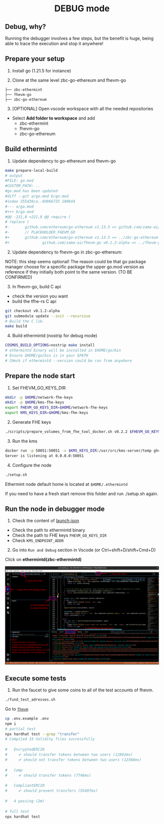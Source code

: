 <!--
parent:
  order: false
-->

<div align="center">
  <h1> DEBUG mode </h1>
</div>



## Debug, why?

Running the debugger involves a few steps, but the benefit is huge, being able to trace the execution and stop it anywhere!


## Prepare your setup

1. Install go (1.21.5 for instance)

2. Clone at the same level zbc-go-ethereum and fhevm-go

```
├── zbc-ethermint
├── fhevm-go
├── zbc-go-ethereum
```

3. [OPTIONAL] Open vscode workspace with all the needed repositories

- Select __Add folder to workspace__ and add
  - zbc-ethermint
  - fhevm-go
  - zbc-go-ethereum

## Build ethermintd

1. Update dependency to go-ethereum and fhevm-go

```bash
make prepare-local-build
# output
#FILE: go.mod
#CUSTOM_PATH: ..
#go.mod has been updated
#diff --git a/go.mod b/go.mod
#index 255d36ca..0d966725 100644
#--- a/go.mod
#+++ b/go.mod
#@@ -221,8 +221,8 @@ require (
# replace (
#-       github.com/ethereum/go-ethereum v1.13.5 => github.com/zama-ai/zbc-go-ethereum v0.1.2-alpha
#-       // PLACEHOLDER_FHEVM_GO
#+       github.com/ethereum/go-ethereum v1.13.5 => ../zbc-go-ethereum
#+               github.com/zama-ai/fhevm-go v0.1.2-alpha => ../fhevm-go
```

2. Update dependency to fhevm-go in zbc-go-ethereum: 

NOTE: this step seems optional! The reason could be that go package manager choose for a specific package the  upper go.mod version as reference if they initially both point to the same version. (TO BE CONFIRMED)

3. In fhevm-go, build C api

- check the version you want
- build the tfhe-rs C api


```bash
git checkout v0.1.2-alpha
git submodule update --init --recursive
# Build the C lib.
make build
```

4. Build ethermintd (nostrip for debug mode)

```bash
COSMOS_BUILD_OPTIONS=nostrip make install
# ethermintd binary will be installed in $HOME/go/bin
# Ensure $HOME/go/bin is in your $PATH
# CHeck if ethermintd --version could be run from anywhere
```

## Prepare the node start

1. Set FHEVM_GO_KEYS_DIR

```bash
mkdir -p $HOME/network-fhe-keys
mkdir -p $HOME/kms-fhe-keys
export FHEVM_GO_KEYS_DIR=$HOME/network-fhe-keys
export KMS_KEYS_DIR=$HOME/kms-fhe-keys
```


2. Generate FHE keys

```bash
./scripts/prepare_volumes_from_fhe_tool_docker.sh v0.2.2 $FHEVM_GO_KEYS_DIR $KMS_KEYS_DIR
```

3. Run the kms

```bash
docker run -p 50051:50051 -v $KMS_KEYS_DIR:/usr/src/kms-server/temp ghcr.io/zama-ai/kms:v0.1.2
Server is listening at 0.0.0.0:50051
```


4. Configure the node

```bash
./setup.sh
```

Ethermint node default home is located at ```$HOME/.ethermintd```

If you need to have a fresh start remove this folder and run ./setup.sh again.


## Run the node in debugger mode

1. Check the content of [launch.json](.vscode/launch.json)

- Check the path to ethermintd binary
- Check the path to FHE keys ```FHEVM_GO_KEYS_DIR```
- Check ```KMS_ENDPOINT_ADDR```


2. Go into ```Run and Debug``` section in Vscode (or Ctrl+shift+D/shift+Cmd+D)

Click on __ethermintd(zbc-ethermintd)__



![Visual tutorial](./ressources/debug_mode.png)



## Execute some tests

1. Run the faucet to give some coins to all of the test accounts of fhevm. 

```bash
./fund_test_adresses.sh
```

Go to [```fhevm```](https://github.com/zama-ai/fhevm)

```bash
cp .env.example .env
npm i
# partial test
npx hardhat test --grep "transfer"
# Compiled 33 Solidity files successfully

#   EncryptedERC20
#     ✔ should transfer tokens between two users (12892ms)
#     ✔ should not transfer tokens between two users (12366ms)

#   Comp
#     ✔ should transfer tokens (7746ms)

#   CompliantERC20
#     ✔ should prevent transfers (55497ms)

#   4 passing (2m)

# full test
npx hardhat test
```
